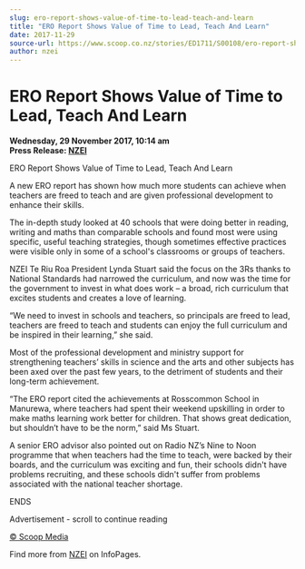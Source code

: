 ```yaml
---
slug: ero-report-shows-value-of-time-to-lead-teach-and-learn
title: "ERO Report Shows Value of Time to Lead, Teach And Learn"
date: 2017-11-29
source-url: https://www.scoop.co.nz/stories/ED1711/S00108/ero-report-shows-value-of-time-to-lead-teach-and-learn.htm
author: nzei
---
```

ERO Report Shows Value of Time to Lead, Teach And Learn
=======================================================

**Wednesday, 29 November 2017, 10:14 am**  
**Press Release: [NZEI](https://info.scoop.co.nz/NZEI)**

ERO Report Shows Value of Time to Lead, Teach And Learn

  
A new ERO report has shown how much more students can achieve when teachers are freed to teach and are given professional development to enhance their skills.

The in-depth study looked at 40 schools that were doing better in reading, writing and maths than comparable schools and found most were using specific, useful teaching strategies, though sometimes effective practices were visible only in some of a school's classrooms or groups of teachers.

NZEI Te Riu Roa President Lynda Stuart said the focus on the 3Rs thanks to National Standards had narrowed the curriculum, and now was the time for the government to invest in what does work – a broad, rich curriculum that excites students and creates a love of learning.

“We need to invest in schools and teachers, so principals are freed to lead, teachers are freed to teach and students can enjoy the full curriculum and be inspired in their learning,” she said.

Most of the professional development and ministry support for strengthening teachers’ skills in science and the arts and other subjects has been axed over the past few years, to the detriment of students and their long-term achievement.

“The ERO report cited the achievements at Rosscommon School in Manurewa, where teachers had spent their weekend upskilling in order to make maths learning work better for children. That shows great dedication, but shouldn’t have to be the norm,” said Ms Stuart.

A senior ERO advisor also pointed out on Radio NZ’s Nine to Noon programme that when teachers had the time to teach, were backed by their boards, and the curriculum was exciting and fun, their schools didn't have problems recruiting, and these schools didn't suffer from problems associated with the national teacher shortage.

  
ENDS

  

Advertisement - scroll to continue reading





[© Scoop Media](http://www.scoop.co.nz/about/terms.html)

Find more from [NZEI](https://info.scoop.co.nz/NZEI) on InfoPages.